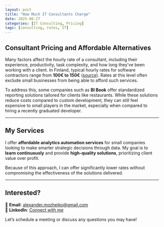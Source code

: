 ```yaml
---
layout: post
title: "How Much IT Consultants Charge"
date: 2025-06-27
categories: [IT Consulting, Pricing]
tags: [consulting, rates, IT]
---
```


## Consultant Pricing and Affordable Alternatives

Many factors affect the hourly rate of a consultant, including their experience, productivity, task complexity, and how long they’ve been working with a client. In Finland, typical hourly rates for software contractors range from **100€ to 150€** ([source](https://www.reddit.com/r/Finland/comments/18bdv18/how_much_software_contractors_earn_in_finland/)). Rates at this level often exclude small businesses from being able to afford such services.

To address this, some companies such as **BI Book** offer standardized reporting solutions tailored for clients like restaurants. While these solutions reduce costs compared to custom development, they can still feel expensive to small players in the market, especially when compared to hiring a recently graduated developer.

---

## My Services

I offer **affordable analytics automation services** for small companies looking to make smarter strategic decisions through data. My goal is to **learn continuously** and provide **high-quality solutions**, prioritizing client value over profit.

Because of this approach, I can offer significantly lower rates without compromising the effectiveness of the solutions delivered.

---

## Interested?

📧 **Email**: [alexander.mozheiko@gmail.com](mailto:mark.mozheiko@aalto.fi)  
🔗 **LinkedIn**: [Connect with me](https://www.linkedin.com/in/mark-mozheiko-009681166/) <!-- Replace with your actual profile URL -->

Let’s schedule a meeting or discuss any questions you may have!

